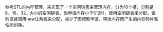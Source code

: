参考STL的内存管理，来实现了一个空闲链表来管理内存，分为16个槽，分别是8、16、32...大小的空闲链表，当申请内存小于512时，使用空闲链表来分配。否则直接调用new让系统来分配，减少了因频繁申请、释放内存而产生的内存碎片和性能消耗。